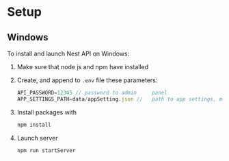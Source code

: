 # Setup

## Windows

To install and launch Nest API on Windows:

1. Make sure that node js and npm have installed

2. Create, and append to `.env` file these parameters:

    ```typescript
    API_PASSWORD=12345 // password to admin     panel 
    APP_SETTINGS_PATH=data/appSetting.json //   path to app settings, make sure that it is existing 
    ```

3. Install packages with

    ```bash
    npm install
    ```

4. Launch server

    ```bash
    npm run startServer
    ```

